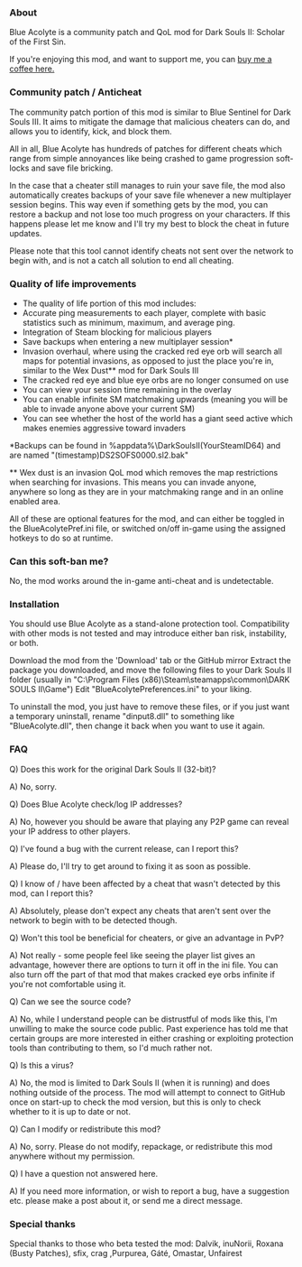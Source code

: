 ### About

Blue Acolyte is a community patch and QoL mod for Dark Souls II: Scholar of the First Sin.

If you're enjoying this mod, and want to support me, you can [buy me a coffee here.](https://ko-fi.com/lukeyui)

### Community patch / Anticheat

The community patch portion of this mod is similar to Blue Sentinel for Dark Souls III. It aims to mitigate the damage that malicious cheaters can do, and allows you to identify, kick, and block them.

All in all, Blue Acolyte has hundreds of patches for different cheats which range from simple annoyances like being crashed to game progression soft-locks and save file bricking.

In the case that a cheater still manages to ruin your save file, the mod also automatically creates backups of your save file whenever a new multiplayer session begins. This way even if something gets by the mod, you can restore a backup and not lose too much progress on your characters. If this happens please let me know and I'll try my best to block the cheat in future updates.

Please note that this tool cannot identify cheats not sent over the network to begin with, and is not a catch all solution to end all cheating.

### Quality of life improvements

* The quality of life portion of this mod includes:
* Accurate ping measurements to each player, complete with basic statistics such as minimum, maximum, and average ping.
* Integration of Steam blocking for malicious players
* Save backups when entering a new multiplayer session*
* Invasion overhaul, where using the cracked red eye orb will search all maps for potential invasions, as opposed to just the place you're in, similar to the Wex Dust﻿** mod for Dark Souls III
* The cracked red eye and blue eye orbs are no longer consumed on use
* You can view your session time remaining in the overlay
* You can enable infinite SM matchmaking upwards (meaning you will be able to invade anyone above your current SM)
* You can see whether the host of the world has a giant seed active which makes enemies aggressive toward invaders

*Backups can be found in %appdata%\DarkSoulsII\(YourSteamID64) and are named "(timestamp)DS2SOFS0000.sl2.bak"

** Wex dust is an invasion QoL mod which removes the map restrictions when searching for invasions. This means you can invade anyone, anywhere so long as they are in your matchmaking range and in an online enabled area.


All of these are optional features for the mod, and can either be toggled in the BlueAcolytePref.ini file, or switched on/off in-game using the assigned hotkeys to do so at runtime.

### Can this soft-ban me?

No, the mod works around the in-game anti-cheat and is undetectable.

### Installation

You should use Blue Acolyte as a stand-alone protection tool. Compatibility with other mods is not tested and may introduce either ban risk, instability, or both.

Download the mod from the 'Download' tab or the GitHub mirror
Extract the package you downloaded, and move the following files to your Dark Souls II folder (usually in "C:\Program Files (x86)\Steam\steamapps\common\DARK SOULS II\Game")
Edit "BlueAcolytePreferences.ini" to your liking.

To uninstall the mod, you just have to remove these files, or if you just want a temporary uninstall, rename "dinput8.dll" to something like "BlueAcolyte.dll", then change it back when you want to use it again.

###  FAQ

Q) Does this work for the original Dark Souls II (32-bit)?

A) No, sorry.

Q) Does Blue Acolyte check/log IP addresses?

A) No, however you should be aware that playing any P2P game can reveal your IP address to other players.

Q) I've found a bug with the current release, can I report this?

A) Please do, I'll try to get around to fixing it as soon as possible.

Q) I know of / have been affected by a cheat that wasn't detected by this mod, can I report this?

A) Absolutely, please don't expect any cheats that aren't sent over the network to begin with to be detected though.

Q) Won't this tool be beneficial for cheaters, or give an advantage in PvP?

A) Not really - some people feel like seeing the player list gives an advantage, however there are options to turn it off in the ini file. You can also turn off the part of that mod that makes cracked eye orbs infinite if you're not comfortable using it.

Q) Can we see the source code?

A) No, while I understand people can be distrustful of mods like this, I'm unwilling to make the source code public. Past experience has told me that certain groups are more interested in either crashing or exploiting protection tools than contributing to them, so I'd much rather not.

Q) Is this a virus?

A) No, the mod is limited to Dark Souls II (when it is running) and does nothing outside of the process. The mod will attempt to connect to GitHub once on start-up to check the mod version, but this is only to check whether to it is up to date or not.

Q) Can I modify or redistribute this mod?

A) No, sorry. Please do not modify, repackage, or redistribute this mod anywhere without my permission.

Q) I have a question not answered here.

A) If you need more information, or wish to report a bug, have a suggestion etc. please make a post about it, or send me a direct message.

### Special thanks

Special thanks to those who beta tested the mod:
Dalvik, inuNorii, Roxana (Busty Patches), sfix, crag ,Purpurea, Gáté, Omastar, Unfairest 
